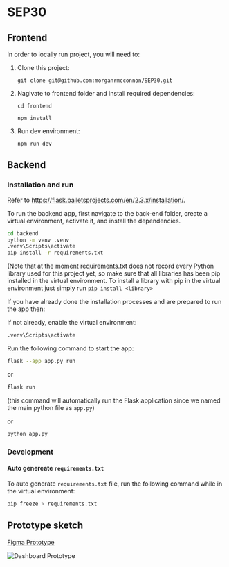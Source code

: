 # SEP30

## Frontend

In order to locally run project, you will need to:

1. Clone this project:

   `git clone git@github.com:morganrmcconnon/SEP30.git`

2. Nagivate to frontend folder and install required dependencies:
   
   `cd frontend`
   
   `npm install`

4. Run dev environment:

   `npm run dev`

## Backend

### Installation and run

Refer to https://flask.palletsprojects.com/en/2.3.x/installation/.

To run the backend app, first navigate to the back-end folder, create a virtual environment, activate it, and install the dependencies.

```bash
cd backend
python -m venv .venv
.venv\Scripts\activate
pip install -r requirements.txt
```

(Note that at the moment requirements.txt does not record every Python library used for this project yet, so make sure that all libraries has been pip installed in the virtual environment. To install a library with pip in the virtual environment just simply run `pip install <library>`

If you have already done the installation processes and are prepared to run the app then:

If not already, enable the virtual environment:
```bash
.venv\Scripts\activate
```

Run the following command to start the app:
```bash
flask --app app.py run
```
or

```bash
flask run
```
(this command will automatically run the Flask application since we named the main python file as `app.py`)

or

```bash
python app.py
```

### Development

#### Auto genereate `requirements.txt`

To auto generate `requirements.txt` file, run the following command while in the virtual environment:

```bash
pip freeze > requirements.txt
```

## Prototype sketch

[Figma Prototype](https://www.figma.com/file/ScVgs5wpsr3FTM7npCqg1n/Dashy-Dashboard-(Community)?type=design&node-id=302-925)

![Dashboard Prototype](https://i.imgur.com/avDdZkH.png)
